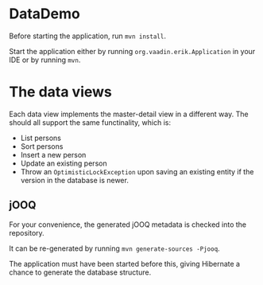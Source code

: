 # DataDemo

Before starting the application, run `mvn install`.

Start the application either by running `org.vaadin.erik.Application` in your IDE or by running `mvn`. 

# The data views

Each data view implements the master-detail view in a different way. The should all support the same functinality, which is:
* List persons
* Sort  persons
* Insert a new person
* Update an existing person
* Throw an `OptimisticLockException` upon saving an existing entity if the version in the database is newer.

## jOOQ

For your convenience, the generated jOOQ metadata is checked into the repository.

It can be re-generated by running `mvn generate-sources -Pjooq`.

The application must have been started before this, giving Hibernate a chance to generate the database structure.